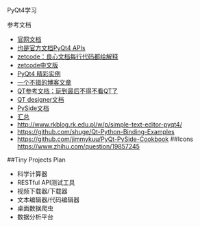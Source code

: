 PyQt4学习

参考文档

+ [官网文档](http://pyqt.sourceforge.net/Docs/PyQt4/)
+ [也是官方文档PyQt4 APIs ](http://pyqt.sourceforge.net/Docs/PyQt4/modules.html)
+ [zetcode：良心文档每行代码都给解释](http://zetcode.com/gui/pyqt4/)
+ [zetcode中文版](http://www.qaulau.com/books/PyQt4_Tutorial/index.html)
+ [PyQt4 精彩实例](http://www.linuxidc.com/Linux/2012-06/63652.htm)
+ [一个不错的博客文章](http://blog.csdn.net/a359680405/article/details/45096185)
+ [QT参考文档：玩到最后不得不看QT了](http://www.kuqin.com/qtdocument/)
+ [QT designer文档](http://doc.qt.io/qt-4.8/designer-manual.html)
+ [PySide文档](http://wiki.qt.io/Category:LanguageBindings::PySide)
+ [汇总](https://segmentfault.com/a/1190000005165656)
+ http://www.rkblog.rk.edu.pl/w/p/simple-text-editor-pyqt4/
+ https://github.com/shuge/Qt-Python-Binding-Examples
+ https://github.com/jimmykuu/PyQt-PySide-Cookbook
##Icons
https://www.zhihu.com/question/19857245


##Tiny Projects Plan

+ 科学计算器
+ RESTful API测试工具
+ 视频下载器/下载器
+ 文本编辑器/代码编辑器
+ 桌面数据爬虫
+ 数据分析平台